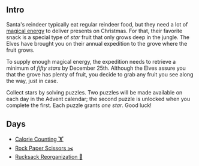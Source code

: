 ## Intro

Santa's reindeer typically eat regular reindeer food, but they need a lot of [magical energy](/2018/day/25) to deliver presents on Christmas. For that, their favorite snack is a special type of _star_ fruit that only grows deep in the jungle. The Elves have brought you on their annual expedition to the grove where the fruit grows.

To supply enough magical energy, the expedition needs to retrieve a minimum of _fifty stars_ by December 25th. Although the Elves assure you that the grove has plenty of fruit, you decide to grab any fruit you see along the way, just in case.

Collect stars by solving puzzles. Two puzzles will be made available on each day in the Advent calendar; the second puzzle is unlocked when you complete the first. Each puzzle grants _one star_. Good luck!

## Days

- [Calorie Counting 🏋️](https://github.com/Ian-Cross/Advent-of-Code/blob/master/2022/day01/README.md)
- [Rock Paper Scissors ✂️](https://github.com/Ian-Cross/Advent-of-Code/blob/master/2022/day02/README.md)
- [Rucksack Reorganization 🎒](https://github.com/Ian-Cross/Advent-of-Code/blob/master/2022/day03/README.md)
